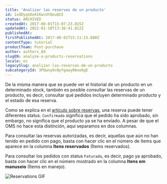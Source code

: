 ```yaml
---
title: 'Analizar las reservas de un producto'
id: 1xdDyqnDo4IKwcUYQouQCE
status: ARCHIVED
createdAt: 2017-08-01T15:07:23.815Z
updatedAt: 2022-01-10T13:36:41.812Z
publishedAt: 
firstPublishedAt: 2017-08-01T15:11:15.880Z
contentType: tutorial
productTeam: Post-purchase
author: authors_84
slugEN: analyze-a-products-reservations
locale: es
legacySlug: analizar-las-reservas-de-un-producto
subcategoryId: 3PQwnyOcNyYgawy06oe6gE
---
```


De la misma manera que se puede ver el historial de un producto en un determinado stock, también es posible consultar las reservas de un producto, es decir, consultar qué pedidos incluyen determinado producto y el estado de esa reserva.

Como se explica en el [artículo sobre reservas](http://help.vtex.com/es/tutorial/como-se-maneja-la-reserva/), una reserva puede tener diferentes status. `Confirmada` significa que el pedido ha sido aprobado, sin embargo, no significa que el producto ya se ha enviado. A pesar de que el OMS no hace esta distinción, aquí separamos en dos columnas.

Para consultar las reservas autorizadas, es decir, aquellas que aún no han tenido en pedido con pago, basta con hacer clic en el número de ítems que aparece en la columna **Itens reservados** (Ítems reservados).

Para consultar los pedidos con status `Faturado`, es decir, pago ya aprobado, basta con hacer clic en el número mostrado en la columna **Itens em manuseio** (Ítems en manejo).

![Reservations GIF](//images.contentful.com/alneenqid6w5/4xUy1O7pUA66UaQkcuU0au/53f39fe9b3cbe2f4c3e2a8e6316e66a9/Reservations.gif)
